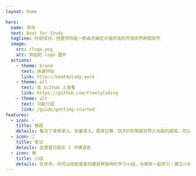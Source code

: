 ```yaml
---
layout: home

hero:
  name: 学舟
  text: Boat for Study
  tagline: 你说得对，但是学舟是一款由无编无计组开发的开放世界刷题软件
  image:
    src: /logo.png
    alt: 网站的 logo 图片
  actions:
    - theme: brand
      text: 快速开始
      link: http://boat4study.work
    - theme: alt
      text: 在 Github 上查看
      link: https://github.com/FreelyCoding
    - theme: alt
      text: 功能介绍
      link: /guide/getting-started
features:
  - icon: ⚡️
    title: 做题
    details: 集合了单体录入、批量录入、题库迁移、OCR识别等题目导入功能的题库，可以使用顺序练习、题型练习、错题练习等多种方式针对题库中的题目进行练习
  - icon: 🖖
    title: 笔记
    details: 这里是功能区 2 详情信息
  - icon: 🛠️
    title: 小组
    details: 在学舟，你可以找到或者创建各种各样的学习小组，与朋友一起学习！建立小组题库，发表讨论帖，对讨论帖进行点赞收藏评论……你想要的功能，这里都有！
---
```

